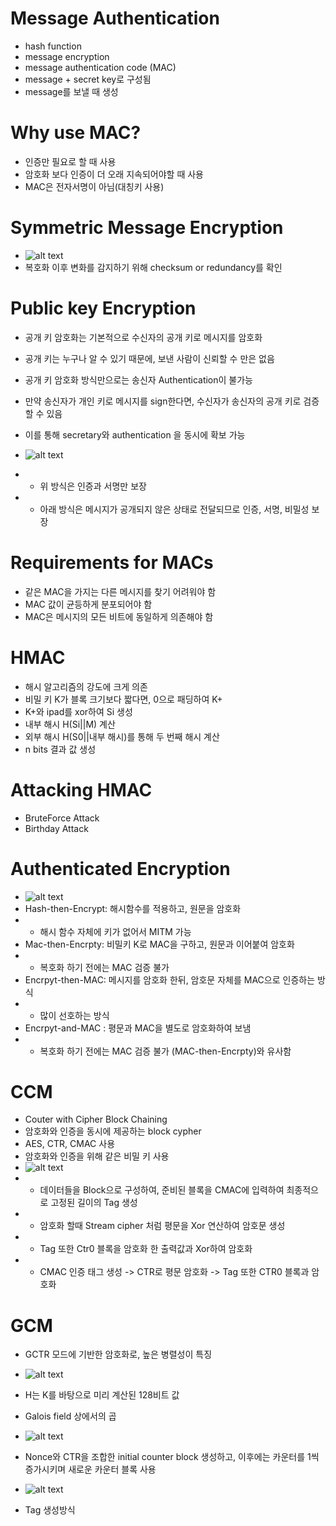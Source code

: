 # Message Authentication
- hash function
- message encryption
- message authentication code (MAC)
- message + secret key로 구성됨
- message를 보낼 때 생성

# Why use MAC?
- 인증만 필요로 할 때 사용
- 암호화 보다 인증이 더 오래 지속되어야할 때 사용
- MAC은 전자서명이 아님(대칭키 사용)

# Symmetric Message Encryption
- ![alt text](image.png)
- 복호화 이후 변화를 감지하기 위해 checksum or redundancy를 확인

# Public key Encryption
- 공개 키 암호화는 기본적으로 수신자의 공개 키로 메시지를 암호화
- 공개 키는 누구나 알 수 있기 때문에, 보낸 사람이 신뢰할 수 만은 없음
- 공개 키 암호화 방식만으로는 송신자 Authentication이 불가능

- 만약 송신자가 개인 키로 메시지를 sign한다면, 수신자가 송신자의 공개 키로 검증할 수 있음
- 이를 통해 secretary와 authentication 을 동시에 확보 가능
- ![alt text](image-1.png)
- - 위 방식은 인증과 서명만 보장
- - 아래 방식은 메시지가 공개되지 않은 상태로 전달되므로 인증, 서명, 비밀성 보장

# Requirements for MACs
- 같은 MAC을 가지는 다른 메시지를 찾기 어려워야 함
- MAC 값이 균등하게 분포되어야 함
- MAC은 메시지의 모든 비트에 동일하게 의존해야 함

# HMAC
- 해시 알고리즘의 강도에 크게 의존
- 비밀 키 K가 블록 크기보다 짧다면, 0으로 패딩하여 K+ 
- K+와 ipad를 xor하여 Si 생성
- 내부 해시 H(Si||M) 계산
- 외부 해시 H(S0||내부 해시)를 통해 두 번째 해시 계산
- n bits 결과 값 생성 

# Attacking HMAC
- BruteForce Attack
- Birthday Attack 

# Authenticated Encryption
- ![alt text](image-2.png)
- Hash-then-Encrypt: 해시함수를 적용하고, 원문을 암호화 
- - 해시 함수 자체에 키가 없어서 MITM 가능
- Mac-then-Encrpty: 비밀키 K로 MAC을 구하고, 원문과 이어붙여 암호화
- - 복호화 하기 전에는 MAC 검증 불가
- Encrpyt-then-MAC: 메시지를 암호화 한뒤, 암호문 자체를 MAC으로 인증하는 방식
- - 많이 선호하는 방식
- Encrpyt-and-MAC : 평문과 MAC을 별도로 암호화하여 보냄
- - 복호화 하기 전에는 MAC 검증 불가 (MAC-then-Encrpty)와 유사함
# CCM
- Couter with Cipher Block Chaining
- 암호화와 인증을 동시에 제공하는 block cypher
- AES, CTR, CMAC 사용
- 암호화와 인증을 위해 같은 비밀 키 사용
- ![alt text](image-3.png)
- - 데이터들을 Block으로 구성하여, 준비된 블록을 CMAC에 입력하여 최종적으로 고정된 길이의 Tag 생성
- - 암호화 할때 Stream cipher 처럼 평문을 Xor 연산하여 암호문 생성
- - Tag 또한 Ctr0 블록을 암호화 한 출력값과 Xor하여 암호화 
- - CMAC 인증 태그 생성 -> CTR로 평문 암호화 -> Tag 또한 CTR0 블록과 암호화

# GCM 
- GCTR 모드에 기반한 암호화로, 높은 병렬성이 특징
- ![alt text](image-4.png)
- H는 K를 바탕으로 미리 계산된 128비트 값
- Galois field 상에서의 곱

- ![alt text](image-5.png)
- Nonce와 CTR을 조합한 initial counter block 생성하고, 이후에는 카운터를 1씩 증가시키며 새로운 카운터 블록 사용

- ![alt text](image-7.png)
- Tag 생성방식

